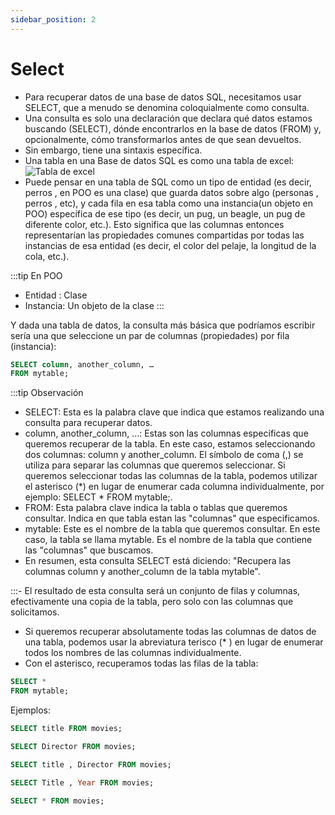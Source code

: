 ```yaml
---
sidebar_position: 2
---
```

# Select

- Para recuperar datos de una base de datos SQL, necesitamos usar SELECT, que a menudo se denomina coloquialmente como consulta.
- Una consulta  es solo una declaración que declara qué datos estamos buscando (SELECT), dónde encontrarlos en la base de datos (FROM) y, opcionalmente, cómo transformarlos antes de que sean devueltos. 
- Sin embargo, tiene una sintaxis específica.
- Una tabla en una Base de datos SQL es como una tabla de excel:
![Tabla de excel](https://cdn.exceltotal.com/0103/como-crear-una-tabla-en-excel-01.png)
- Puede pensar en una tabla de SQL como un tipo de entidad (es decir, perros , en POO es una clase) que guarda datos sobre algo (personas , perros , etc), y cada fila en esa tabla como una instancia(un objeto en POO) específica de ese tipo (es decir, un pug, un beagle, un pug de diferente color, etc.). Esto significa que las columnas entonces representarían las propiedades comunes compartidas por todas las instancias de esa entidad (es decir, el color del pelaje, la longitud de la cola, etc.).

:::tip En POO
- Entidad : Clase
- Instancia: Un objeto de la clase
:::


Y dada una tabla de datos, la consulta más básica que podríamos escribir sería una que seleccione un par de columnas (propiedades) por fila (instancia):

```sql
SELECT column, another_column, …
FROM mytable;
```

:::tip Observación
- SELECT: Esta es la palabra clave que indica que estamos realizando una consulta para recuperar datos.
- column, another_column, …: Estas son las columnas específicas que queremos recuperar de la tabla. En este caso, estamos seleccionando dos columnas: column y another_column. El símbolo de coma (,) se utiliza para separar las columnas que queremos seleccionar. Si queremos seleccionar todas las columnas de la tabla, podemos utilizar el asterisco (\*) en lugar de enumerar cada columna individualmente, por ejemplo: SELECT \* FROM mytable;.
- FROM: Esta palabra clave indica la tabla o tablas que queremos consultar. Indica en que tabla estan las "columnas" que especificamos.
- mytable: Este es el nombre de la tabla que queremos consultar. En este caso, la tabla se llama mytable. Es el nombre de la tabla que contiene las "columnas" que buscamos.
- En resumen, esta consulta SELECT está diciendo: "Recupera las columnas column y another_column de la tabla mytable".

:::- El resultado de esta consulta será un conjunto  de filas y columnas, efectivamente una copia de la tabla, pero solo con las columnas que solicitamos.
- Si queremos recuperar absolutamente todas las columnas de datos de una tabla, podemos usar la abreviatura terisco (* ) en lugar de enumerar todos los nombres de las columnas individualmente.
- Con el asterisco, recuperamos todas las filas de la tabla:

```sql
SELECT * 
FROM mytable;
```
Ejemplos:

```sql
SELECT title FROM movies;
```
```sql
SELECT Director FROM movies;
```
```sql
SELECT title , Director FROM movies;
```
```sql
SELECT Title , Year FROM movies;
```
```sql
SELECT * FROM movies;
```